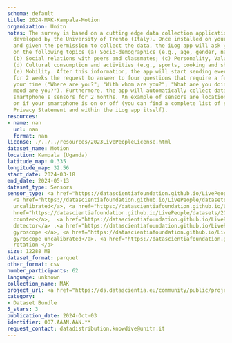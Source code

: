 ```yaml
---
schema: default
title: 2024-MAK-Kampala-Motion
organization: Unitn
notes: The survey is based on a cutting edge data collection application called iLog1,
  developed by the University of Trento (Italy). Once installed on your smartphone
  and given the permission to collect the data, the iLog app will ask you information
  on the following topics (a) Socio-demographics (e.g., age, gender, nationality);
  (b) Social relations with peers and classmates; (c) Personality, Values and Competences;
  (d) Cultural consumption and activities (e.g., sports, cooking and shopping habits);
  (e) Mobility. After this information, the app will start sending every 30 minutes
  for 2 weeks the request to answer to four questions that require a few seconds of
  your time ("Where are you?"; "With whom are you?"; "What are you doing?"; and "What
  mood are you?"). Furthermore, the app will automatically collect data from your
  smartphone's sensors for 2 months. An example of sensors are location, bluetooth
  or if your smartphone is on or off (you can find a complete list of sensors in the
  Privacy Statement and within the iLog app itself).
resources:
- name: nan
  url: nan
  format: nan
license: ./../../resources/2023LivePeopleLicense.html
dataset_name: Motion
location: Kampala (Uganda)
latitude_map: 0.335
longitude_map: 32.56
start_date: 2024-03-18
end_date: 2024-05-13
dataset_type: Sensors
sensor_type: <a href="https://datascientiafoundation.github.io/LivePeople/datasets/2024-MAK-Kampala-Accelerometer%20Event/">accelerometer</a>,
  <a href="https://datascientiafoundation.github.io/LivePeople/datasets/2024-MAK-Kampala-Accelerometer%20Uncalibrated/">accelerometer
  uncalibrated</a>, <a href="https://datascientiafoundation.github.io/LivePeople/datasets/2024-MAK-Kampala-Activities/">activities</a>,<a
  href="https://datascientiafoundation.github.io/LivePeople/datasets/2024-MAK-Kampala-Step%20Counter%20Event/">step
  counter</a>,  <a href="https://datascientiafoundation.github.io/LivePeople/datasets/2024-MAK-Kampala-Step%20Detector%20Event/">step
  detector</a> ,<a href="https://datascientiafoundation.github.io/LivePeople/datasets/2024-MAK-Kampala-Gyroscope%20Event/">
  gyroscope </a>, <a href="https://datascientiafoundation.github.io/LivePeople/datasets/2024-MAK-Kampala-Gyroscope%20Uncalibrated/">
  gyroscope uncalibrated</a>, <a href="https://datascientiafoundation.github.io/LivePeople/datasets/2024-MAK-Kampala-Rotationvector/">
  rotation </a>
size: 12288 MB
dataset_format: parquet
other_format: csv
number_participants: 62
language: unknown
collection_name: MAK
project_url: <a href="https://ds.datascientia.eu/community/public/projects/896bbb55-5ee2-4653-9b43-69cc88633ec12">https://ds.datascientia.eu/community/public/projects/896bbb55-5ee2-4653-9b43-69cc88633ec12</a>
category:
- Dataset Bundle
5_stars: 3
publication_date: 2024-Oct-03
identifier: 007.AAAN.AAN.**
request_contact: datadistribution.knowdive@unitn.it
---
```


